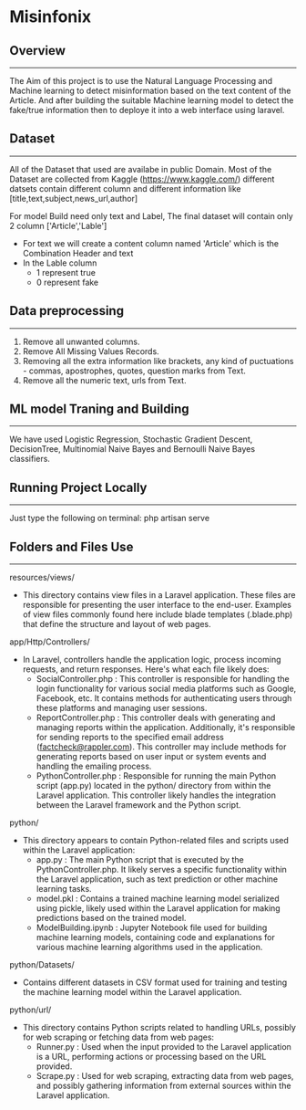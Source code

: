 # Misinfonix
## **Overview**
---
The Aim of this project is to use the Natural Language Processing and Machine learning to detect misinformation based on the text content of the Article. And after building the suitable Machine learning model to detect the fake/true information then to deploye it into a web interface using laravel.

## **Dataset**
---
All of the Dataset that used are availabe in public Domain. Most of the Dataset are collected from Kaggle (https://www.kaggle.com/)
different datsets contain different column and different information like [title,text,subject,news_url,author]

For model Build need only text and Label, The final dataset will contain only 2 column ['Article','Lable']
  * For text we will create a content column named 'Article' which is the Combination Header and text
  * In the Lable column 
      * 1 represent true
      * 0 represent fake

## **Data preprocessing**
---
1. Remove all unwanted columns.
2. Remove All Missing Values Records.
3. Removing all the extra information like brackets, any kind of puctuations - commas, apostrophes, quotes, question marks from Text.
4. Remove all the numeric text, urls from Text.

## **ML model Traning and Building**
---
We have used Logistic Regression, Stochastic Gradient Descent, DecisionTree, Multinomial Naive Bayes and Bernoulli Naive Bayes classifiers.

## **Running Project Locally**
---
Just type the following on terminal:
php artisan serve


## **Folders and Files Use**
---

resources/views/
  - This directory contains view files in a Laravel application. These files are responsible for presenting the user interface to the end-user. Examples of view files commonly found here include blade templates (.blade.php) that define the structure and layout of web pages.

app/Http/Controllers/
  - In Laravel, controllers handle the application logic, process incoming requests, and return responses. Here's what each file likely does:
    - SocialController.php : This controller is responsible for handling the login functionality for various social media platforms such as Google, Facebook, etc. It contains methods for authenticating users through these platforms and managing user sessions.
    - ReportController.php : This controller deals with generating and managing reports within the application. Additionally, it's responsible for sending reports to the specified email address (factcheck@rappler.com). This controller may include methods for generating reports based on user input or system events and handling the emailing process.
    - PythonController.php : Responsible for running the main Python script (app.py) located in the python/ directory from within the Laravel application. This controller likely handles the integration between the Laravel framework and the Python script.

python/
  - This directory appears to contain Python-related files and scripts used within the Laravel application:
    - app.py     : The main Python script that is executed by the PythonController.php. It likely serves a specific functionality within the Laravel application, such as text prediction or other machine learning tasks.
    - model.pkl  : Contains a trained machine learning model serialized using pickle, likely used within the Laravel application for making predictions based on the trained model.
    - ModelBuilding.ipynb : Jupyter Notebook file used for building machine learning models, containing code and explanations for various machine learning algorithms used in the application.

python/Datasets/
  - Contains different datasets in CSV format used for training and testing the machine learning model within the Laravel application.

python/url/
  - This directory contains Python scripts related to handling URLs, possibly for web scraping or fetching data from web pages:
    - Runner.py : Used when the input provided to the Laravel application is a URL, performing actions or processing based on the URL provided.
    - Scrape.py : Used for web scraping, extracting data from web pages, and possibly gathering information from external sources within the Laravel application.

